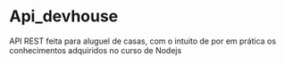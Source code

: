 # Api_devhouse

API REST feita para aluguel de casas, com o intuito de por em prática os conhecimentos adquiridos no curso de Nodejs
